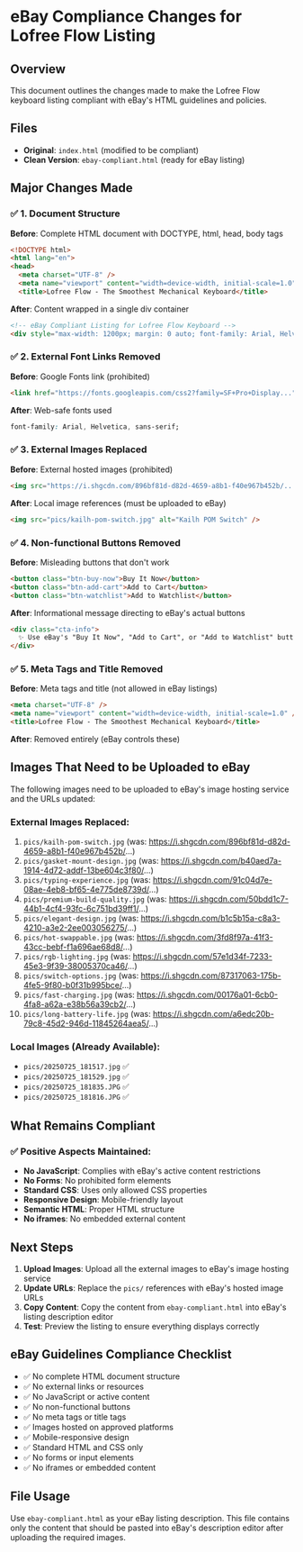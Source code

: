 # eBay Compliance Changes for Lofree Flow Listing

## Overview
This document outlines the changes made to make the Lofree Flow keyboard listing compliant with eBay's HTML guidelines and policies.

## Files
- **Original**: `index.html` (modified to be compliant)
- **Clean Version**: `ebay-compliant.html` (ready for eBay listing)

## Major Changes Made

### ✅ **1. Document Structure**
**Before**: Complete HTML document with DOCTYPE, html, head, body tags
```html
<!DOCTYPE html>
<html lang="en">
<head>
  <meta charset="UTF-8" />
  <meta name="viewport" content="width=device-width, initial-scale=1.0" />
  <title>Lofree Flow - The Smoothest Mechanical Keyboard</title>
```

**After**: Content wrapped in a single div container
```html
<!-- eBay Compliant Listing for Lofree Flow Keyboard -->
<div style="max-width: 1200px; margin: 0 auto; font-family: Arial, Helvetica, sans-serif;">
```

### ✅ **2. External Font Links Removed**
**Before**: Google Fonts link (prohibited)
```html
<link href="https://fonts.googleapis.com/css2?family=SF+Pro+Display..." rel="stylesheet" />
```

**After**: Web-safe fonts used
```css
font-family: Arial, Helvetica, sans-serif;
```

### ✅ **3. External Images Replaced**
**Before**: External hosted images (prohibited)
```html
<img src="https://i.shgcdn.com/896bf81d-d82d-4659-a8b1-f40e967b452b/..." />
```

**After**: Local image references (must be uploaded to eBay)
```html
<img src="pics/kailh-pom-switch.jpg" alt="Kailh POM Switch" />
```

### ✅ **4. Non-functional Buttons Removed**
**Before**: Misleading buttons that don't work
```html
<button class="btn-buy-now">Buy It Now</button>
<button class="btn-add-cart">Add to Cart</button>
<button class="btn-watchlist">Add to Watchlist</button>
```

**After**: Informational message directing to eBay's actual buttons
```html
<div class="cta-info">
  ✨ Use eBay's "Buy It Now", "Add to Cart", or "Add to Watchlist" buttons above to purchase this amazing keyboard!
</div>
```

### ✅ **5. Meta Tags and Title Removed**
**Before**: Meta tags and title (not allowed in eBay listings)
```html
<meta charset="UTF-8" />
<meta name="viewport" content="width=device-width, initial-scale=1.0" />
<title>Lofree Flow - The Smoothest Mechanical Keyboard</title>
```

**After**: Removed entirely (eBay controls these)

## Images That Need to be Uploaded to eBay

The following images need to be uploaded to eBay's image hosting service and the URLs updated:

### External Images Replaced:
1. `pics/kailh-pom-switch.jpg` (was: https://i.shgcdn.com/896bf81d-d82d-4659-a8b1-f40e967b452b/...)
2. `pics/gasket-mount-design.jpg` (was: https://i.shgcdn.com/b40aed7a-1914-4d72-addf-13be604c3f80/...)
3. `pics/typing-experience.jpg` (was: https://i.shgcdn.com/91c04d7e-08ae-4eb8-bf65-4e775de8739d/...)
4. `pics/premium-build-quality.jpg` (was: https://i.shgcdn.com/50bdd1c7-44b1-4cf4-93fc-6c751bd39ff1/...)
5. `pics/elegant-design.jpg` (was: https://i.shgcdn.com/b1c5b15a-c8a3-4210-a3e2-2ee003056275/...)
6. `pics/hot-swappable.jpg` (was: https://i.shgcdn.com/3fd8f97a-41f3-43cc-bebf-f1a696ae68d8/...)
7. `pics/rgb-lighting.jpg` (was: https://i.shgcdn.com/57e1d34f-7233-45e3-9f39-38005370ca46/...)
8. `pics/switch-options.jpg` (was: https://i.shgcdn.com/87317063-175b-4fe5-9f80-b0f31b995bce/...)
9. `pics/fast-charging.jpg` (was: https://i.shgcdn.com/00176a01-6cb0-4fa8-a62a-e38b56a39cb2/...)
10. `pics/long-battery-life.jpg` (was: https://i.shgcdn.com/a6edc20b-79c8-45d2-946d-11845264aea5/...)

### Local Images (Already Available):
- `pics/20250725_181517.jpg` ✅
- `pics/20250725_181529.jpg` ✅
- `pics/20250725_181835.JPG` ✅
- `pics/20250725_181816.JPG` ✅

## What Remains Compliant

### ✅ **Positive Aspects Maintained:**
- **No JavaScript**: Complies with eBay's active content restrictions
- **No Forms**: No prohibited form elements
- **Standard CSS**: Uses only allowed CSS properties
- **Responsive Design**: Mobile-friendly layout
- **Semantic HTML**: Proper HTML structure
- **No iframes**: No embedded external content

## Next Steps

1. **Upload Images**: Upload all the external images to eBay's image hosting service
2. **Update URLs**: Replace the `pics/` references with eBay's hosted image URLs
3. **Copy Content**: Copy the content from `ebay-compliant.html` into eBay's listing description editor
4. **Test**: Preview the listing to ensure everything displays correctly

## eBay Guidelines Compliance Checklist

- ✅ No complete HTML document structure
- ✅ No external links or resources
- ✅ No JavaScript or active content
- ✅ No non-functional buttons
- ✅ No meta tags or title tags
- ✅ Images hosted on approved platforms
- ✅ Mobile-responsive design
- ✅ Standard HTML and CSS only
- ✅ No forms or input elements
- ✅ No iframes or embedded content

## File Usage

Use `ebay-compliant.html` as your eBay listing description. This file contains only the content that should be pasted into eBay's description editor after uploading the required images.
